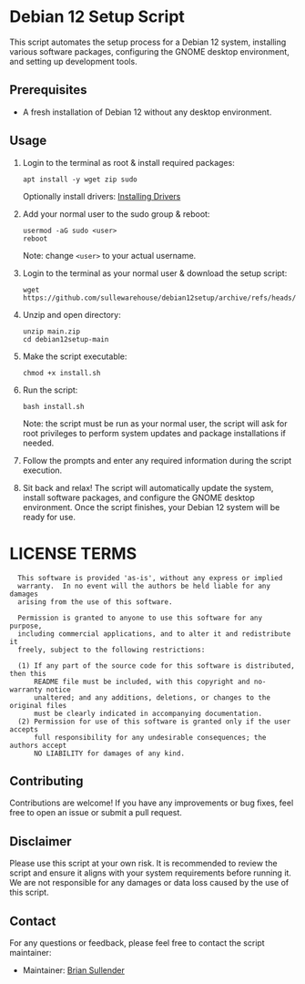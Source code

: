 # Debian 12 Setup Script

This script automates the setup process for a Debian 12 system, installing various software packages, configuring the GNOME desktop environment, and setting up development tools.

## Prerequisites

- A fresh installation of Debian 12 without any desktop environment.

## Usage

1. Login to the terminal as root & install required packages:
   ```shell
   apt install -y wget zip sudo
   ```
   Optionally install drivers: [Installing Drivers](drivers.md)
2. Add your normal user to the sudo group & reboot:
   ```shell
   usermod -aG sudo <user>
   reboot
   ```
   Note: change `<user>` to your actual username.
3. Login to the terminal as your normal user & download the setup script:
   ```shell
   wget https://github.com/sullewarehouse/debian12setup/archive/refs/heads/main.zip
   ```
4. Unzip and open directory:
   ```shell
   unzip main.zip
   cd debian12setup-main
   ```
5. Make the script executable:
   ```shell
   chmod +x install.sh
   ```
6. Run the script:
   ```shell
   bash install.sh
   ```
   Note: the script must be run as your normal user, the script will ask for root privileges to perform system updates and package installations if needed.

7. Follow the prompts and enter any required information during the script execution.

8. Sit back and relax! The script will automatically update the system, install software packages, and configure the GNOME desktop environment. Once the script finishes, your Debian 12 system will be ready for use.

LICENSE TERMS
=============
```
  This software is provided 'as-is', without any express or implied
  warranty.  In no event will the authors be held liable for any damages
  arising from the use of this software.
  
  Permission is granted to anyone to use this software for any purpose,
  including commercial applications, and to alter it and redistribute it
  freely, subject to the following restrictions:
  
  (1) If any part of the source code for this software is distributed, then this
      README file must be included, with this copyright and no-warranty notice
      unaltered; and any additions, deletions, or changes to the original files
      must be clearly indicated in accompanying documentation.
  (2) Permission for use of this software is granted only if the user accepts
      full responsibility for any undesirable consequences; the authors accept
      NO LIABILITY for damages of any kind.
```

## Contributing

Contributions are welcome! If you have any improvements or bug fixes, feel free to open an issue or submit a pull request.

## Disclaimer

Please use this script at your own risk. It is recommended to review the script and ensure it aligns with your system requirements before running it. We are not responsible for any damages or data loss caused by the use of this script.

## Contact

For any questions or feedback, please feel free to contact the script maintainer:

- Maintainer: [Brian Sullender](https://github.com/b-sullender)

